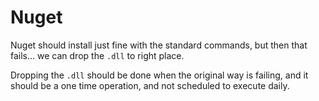 # Nuget

Nuget should install just fine with the standard commands, but then that fails... we can drop the `.dll` to right place.

Dropping the `.dll` should be done when the original way is failing, and it should be a one time operation, and not scheduled to execute daily.
